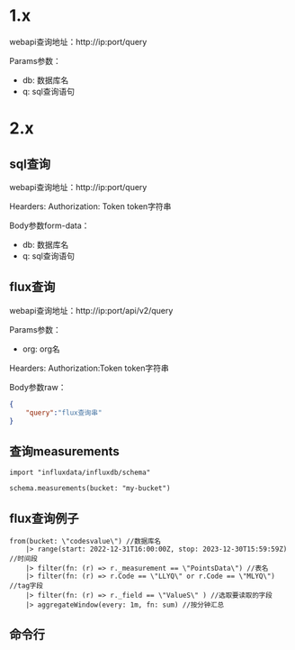 # 1.x

webapi查询地址：http://ip:port/query

Params参数：
* db: 数据库名
* q: sql查询语句

# 2.x


## sql查询

webapi查询地址：http://ip:port/query

Hearders:
Authorization: Token token字符串

Body参数form-data：
* db: 数据库名
* q: sql查询语句

## flux查询

webapi查询地址：http://ip:port/api/v2/query

Params参数：
* org: org名

Hearders:
Authorization:Token token字符串

Body参数raw：

```json
{
    "query":"flux查询串"
}
```

## 查询measurements

```flux
import "influxdata/influxdb/schema"

schema.measurements(bucket: "my-bucket")
```

## flux查询例子

```flux
from(bucket: \"codesvalue\") //数据库名
    |> range(start: 2022-12-31T16:00:00Z, stop: 2023-12-30T15:59:59Z) //时间段
    |> filter(fn: (r) => r._measurement == \"PointsData\") //表名
    |> filter(fn: (r) => r.Code == \"LLYQ\" or r.Code == \"MLYQ\") //tag字段
    |> filter(fn: (r) => r._field == \"ValueS\" ) //选取要读取的字段
    |> aggregateWindow(every: 1m, fn: sum) //按分钟汇总
```

## 命令行